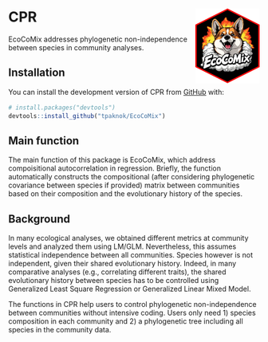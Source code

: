 
<!-- README.md is generated from README.Rmd. Please edit that file -->

# CPR <img src="man/figures/logo.png" align="right" height="150" />

<!-- badges: start -->
<!-- badges: end -->

EcoCoMix addresses phylogenetic non-independence between species in
community analyses.

## Installation

You can install the development version of CPR from
[GitHub](https://github.com/) with:

``` r
# install.packages("devtools")
devtools::install_github("tpaknok/EcoCoMix")
```

## Main function

The main function of this package is EcoCoMix, which address
compoisitional autocorrelation in regression. Briefly, the function
automatically constructs the compositional (after considering
phylogenetic covariance between species if provided) matrix between
communities based on their composition and the evolutionary history of
the species.

## Background

In many ecological analyses, we obtained different metrics at community
levels and analyzed them using LM/GLM. Nevertheless, this assumes
statistical independence between all communities. Species however is not
independent, given their shared evolutionary history. Indeed, in many
comparative analyses (e.g., correlating different traits), the shared
evolutionary history between species has to be controlled using
Generalized Least Square Regression or Generalized Linear Mixed Model.

The functions in CPR help users to control phylogenetic non-independence
between communities without intensive coding. Users only need 1) species
composition in each community and 2) a phylogenetic tree including all
species in the community data.
